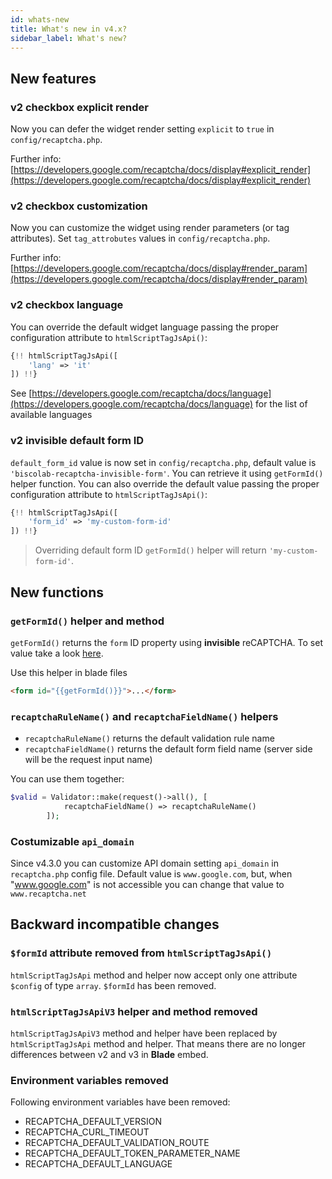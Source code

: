 ```yaml
---
id: whats-new
title: What's new in v4.x?
sidebar_label: What's new?
---
```


## New features

### v2 checkbox explicit render

Now you can defer the widget render setting `explicit` to `true` in `config/recaptcha.php`.

Further info: [https://developers.google.com/recaptcha/docs/display#explicit_render](https://developers.google.com/recaptcha/docs/display#explicit_render)

### v2 checkbox customization

Now you can customize the widget using render parameters (or tag attributes). Set `tag_attrobutes` values in `config/recaptcha.php`.

Further info: [https://developers.google.com/recaptcha/docs/display#render_param](https://developers.google.com/recaptcha/docs/display#render_param)

### v2 checkbox language

You can override the default widget language passing the proper configuration attribute to `htmlScriptTagJsApi()`:

```php
{!! htmlScriptTagJsApi([
    'lang' => 'it'
]) !!}
```

See [https://developers.google.com/recaptcha/docs/language](https://developers.google.com/recaptcha/docs/language) for the list of available languages

### v2 invisible default form ID

`default_form_id` value is now set in `config/recaptcha.php`, default value is `'biscolab-recaptcha-invisible-form'`. You can retrieve it using `getFormId()` helper function.
You can also override the default value passing the proper configuration attribute to `htmlScriptTagJsApi()`:

```php
{!! htmlScriptTagJsApi([
    'form_id' => 'my-custom-form-id'
]) !!}
```

> Overriding default form ID `getFormId()` helper will return `'my-custom-form-id'`.

## New functions

### `getFormId()` helper and method

`getFormId()` returns the `form` ID property using **invisible** reCAPTCHA. To set value take a look [here](#v2-invisible-default-form-id).

Use this helper in blade files

```html
<form id="{{getFormId()}}">...</form>
```

### `recaptchaRuleName()` and `recaptchaFieldName()` helpers

- `recaptchaRuleName()` returns the default validation rule name
- `recaptchaFieldName()` returns the default form field name (server side will be the request input name)

You can use them together:

```php
$valid = Validator::make(request()->all(), [
            recaptchaFieldName() => recaptchaRuleName()
        ]);
```

### Costumizable `api_domain`

Since v4.3.0 you can customize API domain setting `api_domain` in `recaptcha.php` config file. Default value is `www.google.com`, but, when "www.google.com" is not accessible you can change that value to `www.recaptcha.net`

## Backward incompatible changes

### `$formId` attribute removed from `htmlScriptTagJsApi()`

`htmlScriptTagJsApi` method and helper now accept only one attribute `$config` of type `array`. `$formId` has been removed.

### `htmlScriptTagJsApiV3` helper and method removed

`htmlScriptTagJsApiV3` method and helper have been replaced by `htmlScriptTagJsApi` method and helper. That means there are no longer differences between v2 and v3 in **Blade** embed.

### Environment variables removed

Following environment variables have been removed:

- RECAPTCHA_DEFAULT_VERSION
- RECAPTCHA_CURL_TIMEOUT
- RECAPTCHA_DEFAULT_VALIDATION_ROUTE
- RECAPTCHA_DEFAULT_TOKEN_PARAMETER_NAME
- RECAPTCHA_DEFAULT_LANGUAGE
